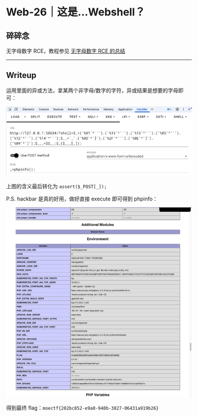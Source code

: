 # Web-26｜这是...Webshell？

## 碎碎念

无字母数字 RCE，教程参见 [无字母数字 RCE 的总结](https://www.qwesec.com/2024/03/noLettersOrNumbersRCE.html)
***
## Writeup

运用里面的异或方法，拿某两个非字母/数字的字符，异或结果是想要的字母即可：

![](../../../../assets/Pasted%20image%2020251030223025.png)

上图的含义最后转化为 `assert($_POST[_]);`

P.S. hackbar 是真的好用，做好直接 execute 即可得到 phpinfo：

![](../../../../assets/Pasted%20image%2020251030223148.png)

得到最终 flag：`moectf{202bc852-e9a0-940b-3827-06431a919b26}`